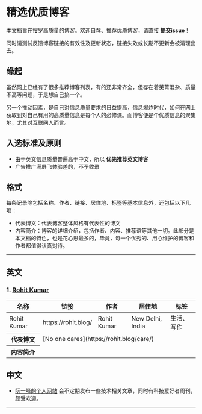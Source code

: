 # 精选优质博客

本文档旨在搜罗高质量的博客。欢迎自荐、推荐优质博客，请直接 **提交issue**！

同时请测试反馈博客链接的有效性及更新状态，链接失效或长期不更新会被清理出去。

## 缘起
虽然网上已经有了很多推荐博客列表，有的还非常齐全，但存在着芜菁混杂、质量不高等问题，于是想自己搞一个。

另一个推动因素，是自己对信息质量要求的日益提高，信息爆炸时代，如何在网上获取到对自己有用的高质量信息是每个人的必修课。而博客便是个优质信息的聚集地，尤其对互联网人而言。

## 入选标准及原则
- 由于英文信息质量普遍高于中文，所以 **优先推荐英文博客**
- 广告推广满屏飞体验差的，不予收录

## 格式
每条记录除包括名称、作者、链接、居住地、标签等基本信息外，还包括以下几项：
- 代表博文：代表博客整体风格有代表性的博文
- 内容简介：博客的详细介绍，包括作者、内容、推荐语等其他一切。此部分是本文档的特色，也是花心思最多的，毕竟，每一个优秀的、用心维护的博客和作者都值得认真对待。
---

## 英文
### 1. [Rohit Kumar](https://rohit.blog/)
<table>
    <thead>
        <tr>
            <th>名称</th>
            <th>链接</th>
            <th>作者</th>
            <th>居住地</th>
            <th>标签</th>
        </tr>
    </thead>
    <tbody>
        <tr>
            <td >Rohit Kumar</td>
            <td > https://rohit.blog/ </td>
            <td >Rohit Kumar</td>
            <td>New Delhi, India</td>
            <td>生活、写作</td>
        </tr>
        <tr>
            <th>代表博文</th>
            <td colspan=4>[No one cares](https://rohit.blog/care/)</td>
        </tr>
        <tr>
            <th>内容简介</th>
            <td colspan=4></td>
        </tr>
    </tbody>
</table>

## 中文
- [阮一峰的个人网站](https://ruanyifeng.com/) 会不定期发布一些技术相关文章，同时有科技爱好者周刊，颇受欢迎。



---
